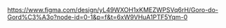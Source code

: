 https://www.figma.com/design/yL49WXOH1xKMEZWPSVq6rH/Goro-do-Gord%C3%A3o?node-id=0-1&p=f&t=6xW9VHuA1PTF5Yqm-0
